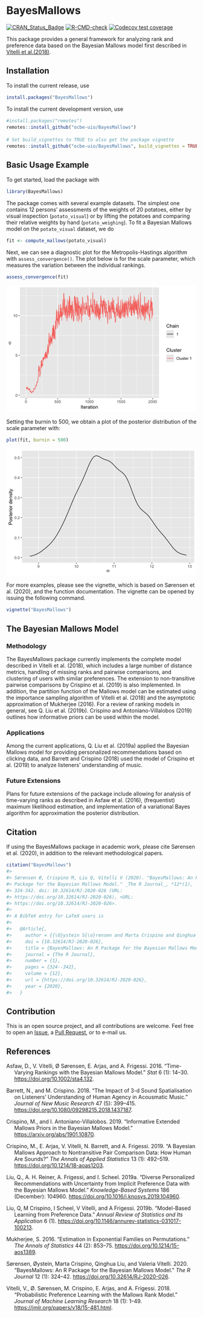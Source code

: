 
<!-- README.md is generated from README.Rmd. Please edit that file -->

# BayesMallows

[![CRAN\_Status\_Badge](http://www.r-pkg.org/badges/version/BayesMallows)](https://cran.r-project.org/package=BayesMallows)
[![R-CMD-check](https://github.com/ocbe-uio/BayesMallows/workflows/R-CMD-check/badge.svg)](https://github.com/ocbe-uio/BayesMallows/actions)
[![Codecov test
coverage](https://codecov.io/gh/ocbe-uio/BayesMallows/branch/master/graph/badge.svg)](https://app.codecov.io/gh/ocbe-uio/BayesMallows?branch=master)

This package provides a general framework for analyzing rank and
preference data based on the Bayesian Mallows model first described in
[Vitelli et al.(2018)](https://jmlr.org/papers/v18/15-481.html).

## Installation

To install the current release, use

``` r
install.packages("BayesMallows")
```

To install the current development version, use

``` r
#install.packages("remotes")
remotes::install_github("ocbe-uio/BayesMallows")

# Set build_vignettes to TRUE to also get the package vignette
remotes::install_github("ocbe-uio/BayesMallows", build_vignettes = TRUE)
```

## Basic Usage Example

To get started, load the package with

``` r
library(BayesMallows)
```

The package comes with several example datasets. The simplest one
contains 12 persons’ assessments of the weights of 20 potatoes, either
by visual inspection (`potato_visual`) or by lifting the potatoes and
comparing their relative weights by hand (`potato_weighing`). To fit a
Bayesian Mallows model on the `potato_visual` dataset, we do

``` r
fit <- compute_mallows(potato_visual)
```

Next, we can see a diagnostic plot for the Metropolis-Hastings algorithm
with `assess_convergence()`. The plot below is for the scale parameter,
which measures the variation between the individual rankings.

``` r
assess_convergence(fit)
```

![](man/figures/README-unnamed-chunk-5-1.png)<!-- -->

Setting the burnin to 500, we obtain a plot of the posterior
distribution of the scale parameter with:

``` r
plot(fit, burnin = 500)
```

![](man/figures/README-unnamed-chunk-6-1.png)<!-- -->

For more examples, please see the vignette, which is based on Sørensen
et al. (2020), and the function documentation. The vignette can be
opened by issuing the following command.

``` r
vignette("BayesMallows")
```

## The Bayesian Mallows Model

### Methodology

The BayesMallows package currently implements the complete model
described in Vitelli et al. (2018), which includes a large number of
distance metrics, handling of missing ranks and pairwise comparisons,
and clustering of users with similar preferences. The extension to
non-transitive pairwise comparisons by Crispino et al. (2019) is also
implemented. In addition, the partition function of the Mallows model
can be estimated using the importance sampling algorithm of Vitelli et
al. (2018) and the asymptotic approximation of Mukherjee (2016). For a
review of ranking models in general, see Q. Liu et al. (2019b). Crispino
and Antoniano-Villalobos (2019) outlines how informative priors can be
used within the model.

### Applications

Among the current applications, Q. Liu et al. (2019a) applied the
Bayesian Mallows model for providing personalized recommendations based
on clicking data, and Barrett and Crispino (2018) used the model of
Crispino et al. (2019) to analyze listeners’ understanding of music.

### Future Extensions

Plans for future extensions of the package include allowing for analysis
of time-varying ranks as described in Asfaw et al. (2016), (frequentist)
maximum likelihood estimation, and implementation of a variational Bayes
algorithm for approximation the posterior distribution.

## Citation

If using the BayesMallows package in academic work, please cite Sørensen
et al. (2020), in addition to the relevant methodological papers.

``` r
citation("BayesMallows")
#> 
#> Sørensen Ø, Crispino M, Liu Q, Vitelli V (2020). "BayesMallows: An R
#> Package for the Bayesian Mallows Model." _The R Journal_, *12*(1),
#> 324-342. doi: 10.32614/RJ-2020-026 (URL:
#> https://doi.org/10.32614/RJ-2020-026), <URL:
#> https://doi.org/10.32614/RJ-2020-026>.
#> 
#> A BibTeX entry for LaTeX users is
#> 
#>   @Article{,
#>     author = {{\O}ystein S{\o}rensen and Marta Crispino and Qinghua Liu and Valeria Vitelli},
#>     doi = {10.32614/RJ-2020-026},
#>     title = {BayesMallows: An R Package for the Bayesian Mallows Model},
#>     journal = {The R Journal},
#>     number = {1},
#>     pages = {324--342},
#>     volume = {12},
#>     url = {https://doi.org/10.32614/RJ-2020-026},
#>     year = {2020},
#>   }
```

## Contribution

This is an open source project, and all contributions are welcome. Feel
free to open an
[Issue](https://github.com/ocbe-uio/BayesMallows/issues), a [Pull
Request](https://github.com/ocbe-uio/BayesMallows/pulls), or to e-mail
us.

## References

<div id="refs" class="references csl-bib-body hanging-indent">

<div id="ref-asfaw2016" class="csl-entry">

Asfaw, D., V. Vitelli, Ø Sørensen, E. Arjas, and A. Frigessi. 2016.
“Time-Varying Rankings with the Bayesian Mallows Model.” *Stat* 6 (1):
14–30. <https://doi.org/10.1002/sta4.132>.

</div>

<div id="ref-barrett2018" class="csl-entry">

Barrett, N., and M. Crispino. 2018. “The Impact of 3-d Sound
Spatialisation on Listeners’ Understanding of Human Agency in Acousmatic
Music.” *Journal of New Music Research* 47 (5): 399–415.
<https://doi.org/10.1080/09298215.2018.1437187>.

</div>

<div id="ref-crispino2019informative" class="csl-entry">

Crispino, M., and I. Antoniano-Villalobos. 2019. “Informative Extended
Mallows Priors in the Bayesian Mallows Model.”
<https://arxiv.org/abs/1901.10870>.

</div>

<div id="ref-crispino2019" class="csl-entry">

Crispino, M., E. Arjas, V. Vitelli, N. Barrett, and A. Frigessi. 2019.
“A Bayesian Mallows Approach to Nontransitive Pair Comparison Data: How
Human Are Sounds?” *The Annals of Applied Statistics* 13 (1): 492–519.
<https://doi.org/10.1214/18-aoas1203>.

</div>

<div id="ref-liu2019b" class="csl-entry">

Liu, Q., A. H. Reiner, A. Frigessi, and I. Scheel. 2019a. “Diverse
Personalized Recommendations with Uncertainty from Implicit Preference
Data with the Bayesian Mallows Model.” *Knowledge-Based Systems* 186
(December): 104960. <https://doi.org/10.1016/j.knosys.2019.104960>.

</div>

<div id="ref-liu2019" class="csl-entry">

Liu, Q, M Crispino, I Scheel, V Vitelli, and A Frigessi. 2019b.
“Model-Based Learning from Preference Data.” *Annual Review of
Statistics and Its Application* 6 (1).
<https://doi.org/10.1146/annurev-statistics-031017-100213>.

</div>

<div id="ref-mukherjee2016" class="csl-entry">

Mukherjee, S. 2016. “Estimation in Exponential Families on
Permutations.” *The Annals of Statistics* 44 (2): 853–75.
<https://doi.org/10.1214/15-aos1389>.

</div>

<div id="ref-sorensen2020" class="csl-entry">

Sørensen, Øystein, Marta Crispino, Qinghua Liu, and Valeria Vitelli.
2020. “BayesMallows: An R Package for the Bayesian Mallows Model.” *The
R Journal* 12 (1): 324–42. <https://doi.org/10.32614/RJ-2020-026>.

</div>

<div id="ref-vitelli2018" class="csl-entry">

Vitelli, V., Ø. Sørensen, M. Crispino, E. Arjas, and A. Frigessi. 2018.
“Probabilistic Preference Learning with the Mallows Rank Model.”
*Journal of Machine Learning Research* 18 (1): 1–49.
<https://jmlr.org/papers/v18/15-481.html>.

</div>

</div>
